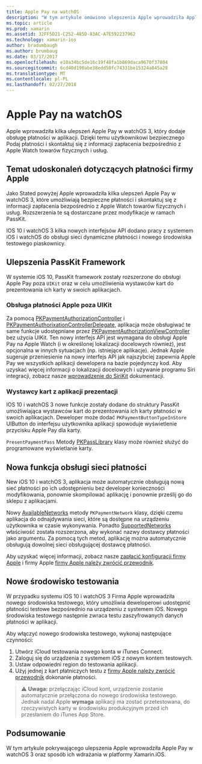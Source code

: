 ```yaml
---
title: Apple Pay na watchOS
description: "W tym artykule omówiono ulepszenia Apple wprowadziła Apple Pay w watchOS 3 oraz sposób ich wdrażania w Xamarin.iOS dla Apple Watch."
ms.topic: article
ms.prod: xamarin
ms.assetid: 32FF5D21-C252-485D-83AC-A7E592237962
ms.technology: xamarin-ios
author: bradumbaugh
ms.author: brumbaug
ms.date: 03/17/2017
ms.openlocfilehash: e10a34bc5de16c19f48fa1b869daca9670f37804
ms.sourcegitcommit: 6cd40d190abe38edd50fc74331be15324a845a28
ms.translationtype: MT
ms.contentlocale: pl-PL
ms.lasthandoff: 02/27/2018
---
```

# <a name="apple-pay-on-watchos"></a>Apple Pay na watchOS

Apple wprowadziła kilka ulepszeń Apple Pay w watchOS 3, który dodaje obsługę płatności w aplikacji. Dzięki temu użytkownikowi bezpiecznego Podaj płatności i skontaktuj się z informacji zapłacenia bezpośrednio z Apple Watch towarów fizycznych i usług.


## <a name="about-apple-pay-enhancements"></a>Temat udoskonaleń dotyczących płatności firmy Apple

Jako Stated powyżej Apple wprowadziła kilka ulepszeń Apple Pay w watchOS 3, które umożliwiają bezpieczne płatności i skontaktuj się z informacji zapłacenia bezpośrednio z Apple Watch towarów fizycznych i usług. Rozszerzenia te są dostarczane przez modyfikacje w ramach PassKit.

IOS 10 i watchOS 3 kilka nowych interfejsów API dodano pracy z systemem iOS i watchOS do obsługi sieci dynamiczne płatności i nowego środowiska testowego piaskownicy.

## <a name="passkit-framework-enhancements"></a>Ulepszenia PassKit Framework

W systemie iOS 10, PassKit framework zostały rozszerzone do obsługi Apple Pay poza `UIKit` oraz w celu umożliwienia wystawców kart do prezentowania ich karty w swoich aplikacjach. 

### <a name="supporting-apple-pay-outside-of-uikit"></a>Obsługa płatności Apple poza UIKit

Za pomocą [PKPaymentAuthorizationController](https://developer.apple.com/reference/passkit/pkpaymentauthorizationcontroller) i [PKPaymentAuthorixationControllerDelegate](https://developer.apple.com/reference/passkit/pkpaymentauthorizationcontrollerdelegate), aplikacja może obsługiwać te same funkcje udostępniane przez [ PKPaymentAuthorizationViewController](https://developer.apple.com/reference/passkit/pkpaymentauthorizationviewcontroller) bez użycia UIKit. Ten nowy interfejs API jest wymagana do obsługi Apple Pay na Apple Watch (i w określonej lokalizacji docelowych również), jest opcjonalna w innych sytuacjach (np. istniejące aplikacje). Jednak Apple sugeruje przeniesienie na nowy interfejs API jak najszybciej zapewnia Apple Pay we wszystkich aplikacji dewelopera na bazie pojedynczy kod. Aby uzyskać więcej informacji o lokalizacji docelowych i używanie programu Siri integracji, zobacz nasze [wprowadzenie do SiriKit](/~/ios/platform/sirikit/index.md) dokumentacji.

### <a name="presenting-issuer-cards-from-within-apps"></a>Wystawcy kart z aplikacji prezentacji

IOS 10 i watchOS 3 nowe funkcje zostały dodane do struktury PassKit umożliwiająca wystawców kart do prezentowania ich karty płatności w swoich aplikacjach. Deweloper może dodać `PKPaymentButtonTypeInStore` UIButton do interfejsu użytkownika aplikacji spowoduje wyświetlenie przycisku Apple Pay dla karty.

`PresentPaymentPass` Metody [PKPassLibrary](https://developer.apple.com/reference/passkit/pkpasslibrary) klasy może również służyć do programowane wyświetlanie karty.

## <a name="new-payment-network-support"></a>Nowa funkcja obsługi sieci płatności

New iOS 10 i watchOS 3, aplikacja może automatycznie obsługują nową sieć płatności po ich udostępnieniu bez developer konieczności modyfikowania, ponownie skompilować aplikację i ponownie prześlij go do sklepu z aplikacjami.

Nowy [AvailableNetworks](https://developer.apple.com/reference/passkit/pkpaymentrequest/1833288-availablenetworks) metody `PKPaymentNetwork` klasy, dzięki czemu aplikacja do odnajdywania sieci, które są dostępne na urządzeniu użytkownika w czasie wykonywania. Ponadto [SupportedNetworks](https://developer.apple.com/reference/passkit/pkpaymentrequest/1619329-supportednetworks) właściwość została rozszerzona, aby wykonać nazwy dostawcy płatności jako argumentu. Za pomocą tych metod, aplikację można automatycznie obsługują dowolnej sieci obsługującej dostawcę płatności.

Aby uzyskać więcej informacji, zobacz nasze [zapłacić konfiguracji firmy Apple](~/ios/platform/apple-pay.md) i firmy Apple [firmy Apple należy zwrócić przewodnik](https://developer.apple.com/apple-pay/).

## <a name="new-testing-environment"></a>Nowe środowisko testowania

W przypadku systemu iOS 10 i watchOS 3 Firma Apple wprowadziła nowego środowiska testowego, który umożliwia deweloperowi udostępnić płatności testowe bezpośrednio na urządzeniu z systemem iOS. Nowego środowiska testowego następnie zwraca testu zaszyfrowanych danych płatności w aplikacji.

Aby włączyć nowego środowiska testowego, wykonaj następujące czynności:

1. Utwórz iCloud testowania nowego konta w iTunes Connect.
2. Zaloguj się do urządzenia z systemem iOS z nowym kontem testowych.
3. Ustaw odpowiedni region do testowania aplikacji.
4. Użyj jednej z kart płatniczych testu z [firmy Apple należy zwrócić przewodnik](https://developer.apple.com/apple-pay/) dokonanie płatności.

> ⚠️ **Uwaga:** przełączając iCloud kont, urządzenie zostanie automatycznie przełączona do nowego środowiska testowego. Jednak nadal Apple **wymaga** aplikacji ma zostać przetestowana, do rzeczywistych karty w środowisku produkcyjnym przed ich przesłaniem do iTunes App Store.

## <a name="summary"></a>Podsumowanie

W tym artykule pokrywającego ulepszenia Apple wprowadziła Apple Pay w watchOS 3 oraz sposób ich wdrażania w platformy Xamarin.iOS.
